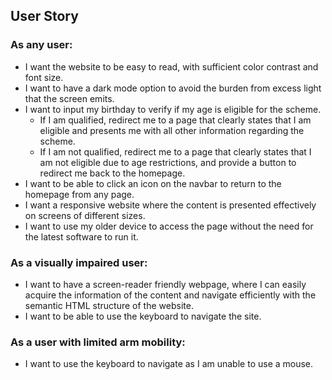 ## User Story

### As any user:
- I want the website to be easy to read, with sufficient color contrast and font size.
- I want to have a dark mode option to avoid the burden from excess light that the screen emits.
- I want to input my birthday to verify if my age is eligible for the scheme.
  - If I am qualified, redirect me to a page that clearly states that I am eligible and presents me with all other information regarding the scheme.
  - If I am not qualified, redirect me to a page that clearly states that I am not eligible due to age restrictions, and provide a button to redirect me back to the homepage.
- I want to be able to click an icon on the navbar to return to the homepage from any page.
- I want a responsive website where the content is presented effectively on screens of different sizes.
- I want to use my older device to access the page without the need for the latest software to run it.


### As a visually impaired user:
- I want to have a screen-reader friendly webpage, where I can easily acquire the information of the content and navigate efficiently with the semantic HTML structure of the website.
- I want to be able to use the keyboard to navigate the site.

### As a user with limited arm mobility:
- I want to use the keyboard to navigate as I am unable to use a mouse.
